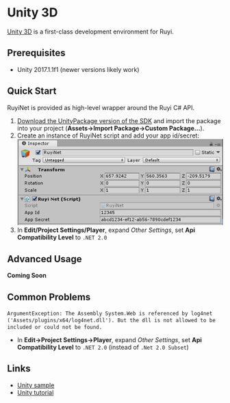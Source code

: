 # Unity 3D

[Unity 3D](https://unity3d.com/) is a first-class development environment for Ruyi.

## Prerequisites

- Unity 2017.1.1f1 (newer versions likely work)

## Quick Start

RuyiNet is provided as high-level wrapper around the Ruyi C# API.

1. [Download the UnityPackage version of the SDK](http://dev.playruyi.com/udownloadslist/SDK) and import the package into your project (__Assets->Import Package->Custom Package...__). 
1. Create an instance of RuyiNet script and add your app id/secret:  
![](/docs/img/unity_ruyinet.png)
1. In __Edit/Project Settings/Player__, expand _Other Settings_, set __Api Compatibility Level__ to `.NET 2.0`

## Advanced Usage

__Coming Soon__

## Common Problems

```
ArgumentException: The Assembly System.Web is referenced by log4net ('Assets/plugins/x64/log4net.dll'). But the dll is not allowed to be included or could not be found.
```

- In __Edit->Project Settings->Player__, expand _Other Settings_, set __Api Compatibility Level__ to `.NET 2.0` (instead of `.Net 2.0 Subset`)


## Links

- [Unity sample](https://bitbucket.org/playruyi/space_shooter)
- [Unity tutorial](../tutorials/run_unity_sample_console.md)